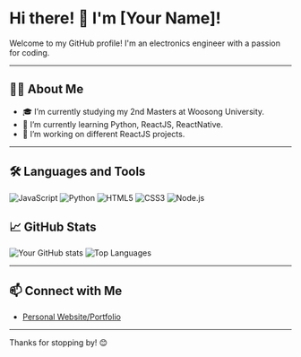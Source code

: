 # Hi there! 👋 I'm [Your Name]!

Welcome to my GitHub profile! I'm an electronics engineer with a passion for coding.

---

## 🧑‍💻 About Me

- 🎓 I’m currently studying my 2nd Masters at Woosong University.
- 🌱 I’m currently learning Python, ReactJS, ReactNative.
- 🔭 I’m working on different ReactJS projects.

---

## 🛠️ Languages and Tools

<p>
  <img src="https://img.shields.io/badge/-JavaScript-F7DF1E?logo=javascript&logoColor=black&style=flat" alt="JavaScript" />
  <img src="https://img.shields.io/badge/-Python-3776AB?logo=python&logoColor=white&style=flat" alt="Python" />
  <img src="https://img.shields.io/badge/-HTML5-E34F26?logo=html5&logoColor=white&style=flat" alt="HTML5" />
  <img src="https://img.shields.io/badge/-CSS3-1572B6?logo=css3&logoColor=white&style=flat" alt="CSS3" />
  <img src="https://img.shields.io/badge/-Node.js-339933?logo=node.js&logoColor=white&style=flat" alt="Node.js" />
  <!-- Add more badges as needed -->
</p>

## 📈 GitHub Stats

![Your GitHub stats](https://github-readme-stats.vercel.app/api?username=YourUsername&show_icons=true&theme=radical)
![Top Languages](https://github-readme-stats.vercel.app/api/top-langs/?username=YourUsername&layout=compact&theme=radical)

---

## 📫 Connect with Me

- [Personal Website/Portfolio](https://jasurlive.uz)

---

Thanks for stopping by! 😊
